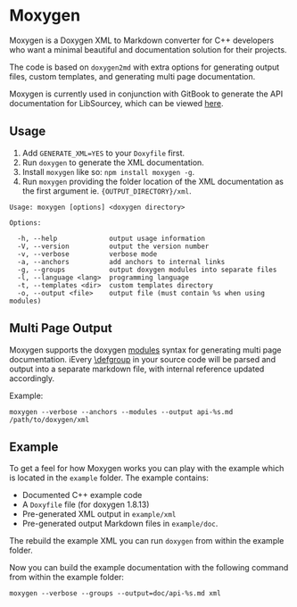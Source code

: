 # Moxygen

Moxygen is a Doxygen XML to Markdown converter for C++ developers who want a minimal beautiful and  documentation solution for their projects.

The code is based on `doxygen2md` with extra options for generating output files, custom templates, and generating multi page documentation.

Moxygen is currently used in conjunction with GitBook to generate the API documentation for LibSourcey, which can be viewed [here](http://sourcey.com/libsourcey/).

## Usage

1. Add `GENERATE_XML=YES` to your `Doxyfile` first.
2. Run `doxygen` to generate the XML documentation.
3. Install `moxygen` like so: `npm install moxygen -g`.
4. Run `moxygen` providing the folder location of the XML documentation as the first argument ie. `{OUTPUT_DIRECTORY}/xml`.  
  ```
  Usage: moxygen [options] <doxygen directory>

  Options:

    -h, --help             output usage information
    -V, --version          output the version number
    -v, --verbose          verbose mode
    -a, --anchors          add anchors to internal links
    -g, --groups           output doxygen modules into separate files
    -l, --language <lang>  programming language
    -t, --templates <dir>  custom templates directory
    -o, --output <file>    output file (must contain %s when using modules)
  ```

## Multi Page Output

Moxygen supports the doxygen [modules](http://www.stack.nl/~dimitri/doxygen/manual/grouping.html#modules) syntax for generating multi page documentation. iEvery [\defgroup](http://www.stack.nl/~dimitri/doxygen/manual/commands.html#cmddefgroup) in your source code will be parsed and output into a separate markdown file, with internal reference updated accordingly.

Example:

```
moxygen --verbose --anchors --modules --output api-%s.md /path/to/doxygen/xml
```

## Example

To get a feel for how Moxygen works you can play with the example which is located in the `example` folder. The example contains:

* Documented C++ example code
* A `Doxyfile` file (for doxygen 1.8.13)
* Pre-generated XML output in `example/xml`
* Pre-generated output Markdown files in `example/doc`.

The rebuild the example XML you can run `doxygen` from within the example folder.

Now you can build the example documentation with the following command from within the example folder:

```
moxygen --verbose --groups --output=doc/api-%s.md xml
```
